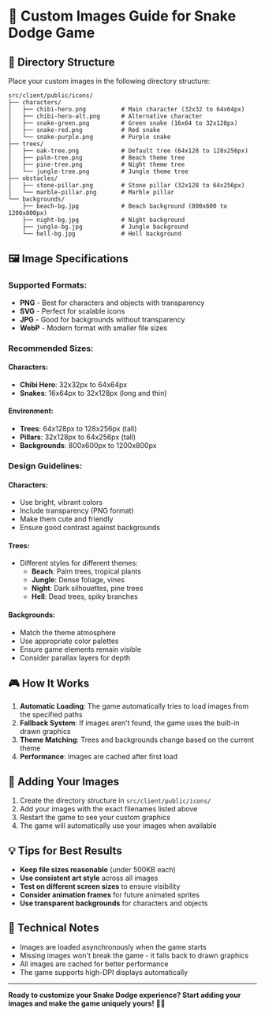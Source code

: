 # 🎨 Custom Images Guide for Snake Dodge Game

## 📁 Directory Structure

Place your custom images in the following directory structure:

```
src/client/public/icons/
├── characters/
│   ├── chibi-hero.png          # Main character (32x32 to 64x64px)
│   ├── chibi-hero-alt.png      # Alternative character
│   ├── snake-green.png         # Green snake (16x64 to 32x128px)
│   ├── snake-red.png           # Red snake
│   └── snake-purple.png        # Purple snake
├── trees/
│   ├── oak-tree.png            # Default tree (64x128 to 128x256px)
│   ├── palm-tree.png           # Beach theme tree
│   ├── pine-tree.png           # Night theme tree
│   └── jungle-tree.png         # Jungle theme tree
├── obstacles/
│   ├── stone-pillar.png        # Stone pillar (32x128 to 64x256px)
│   └── marble-pillar.png       # Marble pillar
└── backgrounds/
    ├── beach-bg.jpg            # Beach background (800x600 to 1200x800px)
    ├── night-bg.jpg            # Night background
    ├── jungle-bg.jpg           # Jungle background
    └── hell-bg.jpg             # Hell background
```

## 🖼️ Image Specifications

### **Supported Formats:**
- **PNG** - Best for characters and objects with transparency
- **SVG** - Perfect for scalable icons
- **JPG** - Good for backgrounds without transparency
- **WebP** - Modern format with smaller file sizes

### **Recommended Sizes:**

#### Characters:
- **Chibi Hero**: 32x32px to 64x64px
- **Snakes**: 16x64px to 32x128px (long and thin)

#### Environment:
- **Trees**: 64x128px to 128x256px (tall)
- **Pillars**: 32x128px to 64x256px (tall)
- **Backgrounds**: 800x600px to 1200x800px

### **Design Guidelines:**

#### Characters:
- Use bright, vibrant colors
- Include transparency (PNG format)
- Make them cute and friendly
- Ensure good contrast against backgrounds

#### Trees:
- Different styles for different themes:
  - **Beach**: Palm trees, tropical plants
  - **Jungle**: Dense foliage, vines
  - **Night**: Dark silhouettes, pine trees
  - **Hell**: Dead trees, spiky branches

#### Backgrounds:
- Match the theme atmosphere
- Use appropriate color palettes
- Ensure game elements remain visible
- Consider parallax layers for depth

## 🎮 How It Works

1. **Automatic Loading**: The game automatically tries to load images from the specified paths
2. **Fallback System**: If images aren't found, the game uses the built-in drawn graphics
3. **Theme Matching**: Trees and backgrounds change based on the current theme
4. **Performance**: Images are cached after first load

## 🚀 Adding Your Images

1. Create the directory structure in `src/client/public/icons/`
2. Add your images with the exact filenames listed above
3. Restart the game to see your custom graphics
4. The game will automatically use your images when available

## 💡 Tips for Best Results

- **Keep file sizes reasonable** (under 500KB each)
- **Use consistent art style** across all images
- **Test on different screen sizes** to ensure visibility
- **Consider animation frames** for future animated sprites
- **Use transparent backgrounds** for characters and objects

## 🔧 Technical Notes

- Images are loaded asynchronously when the game starts
- Missing images won't break the game - it falls back to drawn graphics
- All images are cached for better performance
- The game supports high-DPI displays automatically

---

**Ready to customize your Snake Dodge experience? Start adding your images and make the game uniquely yours!** 🎨✨
